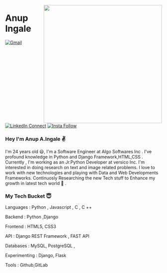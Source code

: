 
<a target="_blank" href="https://shunjid.github.io"><img width="380" align="right" src=""></a>
# Anup Ingale

[![Gmail](https://img.shields.io/badge/%20-Send%20Mail-black?color=14171A&labelColor=ef5350&logo=gmail&logoColor=ffffff)](mailto:anuingale34@gmail.com)
[![LinkedIn Connect](https://img.shields.io/badge/%20-Connect-black?color=14171A&labelColor=212121&logo=linkedin&logoColor=ffffff)](https://www.linkedin.com/in/anup-ingale-172657132/)
[![Insta Follow](https://img.shields.io/badge/%20-Follow-black?color=14171A&labelColor=d81b60&logo=instagram&logoColor=ffffff)](https://www.instagram.com/active_coder/)


### Hey I'm Anup A.Ingale :v:

I'm 24 years old :smiley:, I'm a Software Engineer at Algo Softwares Inc . I've profound knowledge in Python and Django Framework,HTML,CSS .
Currently , I'm working as an Jr.Python Developer at versico Inc. I'm interested in doing research on text and image related problems.
I love to work with new technologies and playing with Data and Web Developments Frameworks. Continuosly Researching the new Tech stuff 
to Enhance my growth in latest tech world :seat: .

### My Tech Bucket :innocent:

Languages : Python , Javascript , C , C ++

Backend  : Python ,Django

Frontend : HTML5, CSS3

API : Django REST Framework , FAST API

Databases : MySQL, PostgreSQL ,

Experimenting : Django, Flask

Tools : Github,GitLab 


